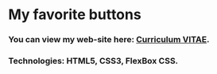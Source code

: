 # My favorite buttons #
### You can view my web-site here: [Curriculum VITAE](https://zorger27.github.io). ###
### Technologies: HTML5, CSS3, FlexBox CSS. ###
